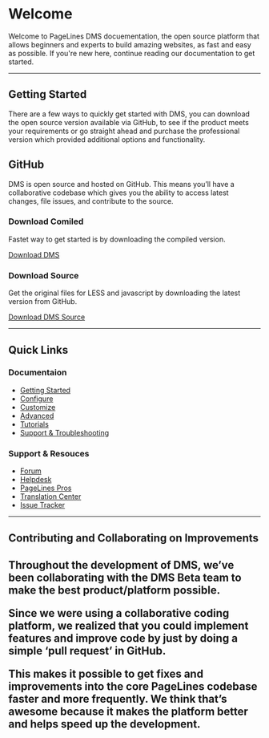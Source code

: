 <h1 class="text-info">Welcome</h3>
	<p class="text-info lead">Welcome to PageLines DMS docuementation, the open source platform that allows beginners and experts to build amazing websites, as fast and easy as possible. If you're new here, continue reading our documentation to get started.</p>
<hr class="text-info">

<h2>Getting Started</h2>
<p>There are a few ways to quickly get started with DMS, you can download the open source version  available via GitHub, to see if the product meets your requirements or go straight ahead and purchase the professional version which provided additional options and functionality.</p>

<h2>GitHub</h2>

<p>DMS is open source and hosted on GitHub. This means you’ll have a collaborative codebase which gives you the ability to access latest changes, file issues, and contribute to the source.</p>

<h3>Download Comiled</h3>

<p>Fastet way to get started is by downloading the compiled version.</p>

<p><a class="btn btn-large btn-primary" href="#"><i class="icon-github"></i> Download DMS</a></p>

<h3>Download Source</h3>

<p>Get the original files for LESS and javascript by downloading the latest version from GitHub.

<p><a class="btn btn-large btn-default" href="#"><i class="icon-github"></i> Download DMS Source</a></p>

<hr>

<h2>Quick Links</h2>

<div class="row-fluid">
	<div class="span6">
		<h3>Documentaion</h3>
		<ul>
			<li><a href="http://docs.pagelines.com/getting-started/">Getting Started</a></li>
			<li><a href="http://docs.pagelines.com/configure/">Configure</a></li>
			<li><a href="http://docs.pagelines.com/customize/">Customize</a></li>
			<li><a href="http://docs.pagelines.com/advanced/">Advanced</a></li>
			<li><a href="http://docs.pagelines.com/tutorials/">Tutorials</a></li>
			<li><a href="http://docs.pagelines.com/support-troubleshooting/">Support & Troubleshooting</a></li>
		</ul>
	</div>
	<div class="span6">
		<h3>Support & Resouces</h3>
		<ul>
			<li><a href="http://www.pagelines.com/forum/">Forum</a></li>
			<li><a href="http://www.pagelines.com/contact/">Helpdesk</a></li>
			<li><a href="http://www.pagelines.com/pros/">PageLines Pros</a></li>
			<li><a href="http://pagelines.com/translate/projects/">Translation Center</a></li>
			<li><a href="https://github.com/pagelines/DMS/issues">Issue Tracker</a></li>
		</ul>
	</div>
</div>

<hr>

<h2>Contributing and Collaborating on Improvements<h2>

<p>Throughout the development of DMS, we’ve been collaborating with the DMS Beta team to make the best product/platform possible.</p>

<p>Since we were using a collaborative coding platform, we realized that you could implement features and improve code by just by doing a simple ‘pull request’ in GitHub.</p>

<p>This makes it possible to get fixes and improvements into the core PageLines codebase faster and more frequently. We think that’s awesome because it makes the platform better and helps speed up the development.</p>
